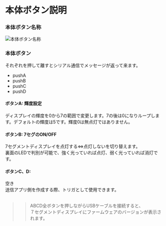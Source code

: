 # 本体ボタン説明

### 本体ボタン名称

![本体ボタン名称](https://github.com/bit-trade-one/AD7SGPR-SCWA/assets/85532743/7dcc07a0-161a-4ecf-a437-aaa76694579c)

### 本体ボタン

それぞれを押して離すとシリアル通信でメッセージが返って来ます。

- pushA
- pushB
- pushC
- pushD

#### ボタンA: 輝度設定

ディスプレイの輝度を0から7の範囲で変更します。7の後は0になりループします。デフォルトの輝度は5です。輝度0は無点灯ではありません。

#### ボタンB: 7セグのON/OFF

7セグメントディスプレイを点灯する⇔点灯しないを切り替えます。  
裏面のLEDで判別が可能で、強く光っていれば点灯、弱く光っていれば消灯です。

#### ボタンC、D:

空き  
送信アプリ側を作成する際、トリガとして使用できます。  
<br>

>> ABCD全ボタンを押しながらUSBケーブルを接続すると、  
>> ７セグメントディスプレイにファームウェアのバージョンが表示されます。
